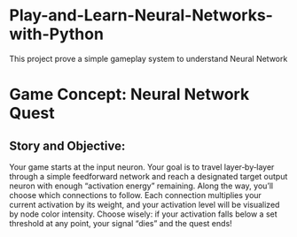# Play-and-Learn-Neural-Networks-with-Python
This project prove a simple gameplay system to understand Neural Network

# Game Concept: Neural Network Quest

## Story and Objective:
Your game starts at the input neuron. Your goal is to travel layer‐by‐layer through a simple feedforward network and reach a designated target output neuron with enough “activation energy” remaining. Along the way, you’ll choose which connections to follow. Each connection multiplies your current activation by its weight, and your activation level will be visualized by node color intensity. Choose wisely: if your activation falls below a set threshold at any point, your signal “dies” and the quest ends!


